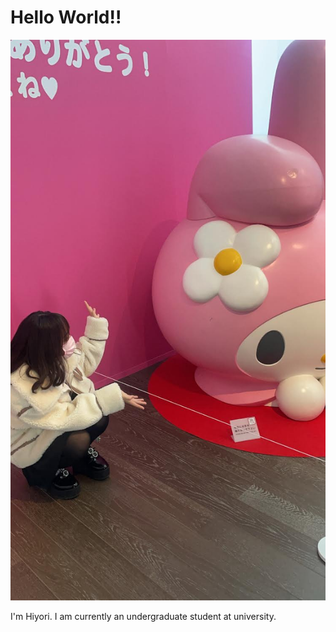 # Hello World!!

![hiyopval](0.jpg)

I'm Hiyori. I am currently an undergraduate student at university.
